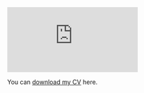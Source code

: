 <embed src= "https://github.com/aghnguyen/aghnguyen.github.io/blob/dead01ccc0968ce71a0973e8aa00f235f3342393/assets/Nguyen_CV-13.pdf" type="application/pdf"/>

You can [download my CV](assets/Nguyen_CV-13.pdf) here.
